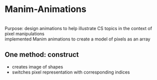 # Manim-Animations
<br />Purpose: design animations to help illustrate CS topics in the context of pixel manipulations
<br /> implemented Manim animations to create a model of pixels as an array 
<br />
## One method: construct
 - creates image of shapes
 - switches pixel representation with corresponding indices
